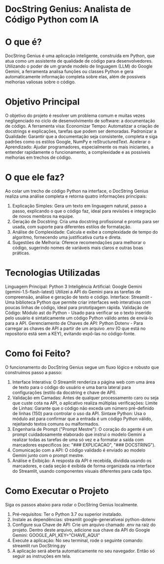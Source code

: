 # DocString Genius: Analista de Código Python com IA

# O que é?
DocString Genius é uma aplicação inteligente, construída em Python, que atua como um assistente de qualidade de código para desenvolvedores. 
Utilizando o poder de um grande modelo de linguagem (LLM) do Google Gemini, a ferramenta analisa funções ou classes Python e gera automaticamente informação completa sobre elas, 
além de possiveis melhorias valiosas sobre o código.

# Objetivo Principal
O objetivo do projeto é resolver um problema comum e muitas vezes negligenciado no ciclo de desenvolvimento de software: a documentação de código. A ferramenta visa:
Economizar Tempo: Automatizar a criação de docstrings e explicações, tarefas que podem ser demoradas.
Padronizar a Qualidade: Garantir que a documentação seja consistente, completa e siga padrões como os estilos Google, NumPy e reStructuredText.
Acelerar o Aprendizado: Ajudar programadores, especialmente os mais iniciantes, a entender rapidamente o funcionamento, a complexidade e as possíveis melhorias em trechos de código.

# O que ele faz?
Ao colar um trecho de código Python na interface, o DocString Genius realiza uma análise completa e retorna quatro informações principais:
1. Explicação Simples: Gera um texto em linguagem natural, passo a passo, explicando o que o código faz, ideal para revisões e integração de novos membros na equipe.
2. Geração de Docstring: Cria uma docstring profissional e pronta para ser usada, com suporte para diferentes estilos de formatação.
3. Análise de Complexidade: Calcula e exibe a complexidade de tempo do algoritmo, fornecendo uma justificativa curta e direta.
4. Sugestões de Melhoria: Oferece recomendações para melhorar o código, sugerindo nomes de variáveis mais claros e outras boas práticas.

# Tecnologias Utilizadas
Linguagem Principal: Python 3
Inteligência Artificial: Google Gemini (gemini-1.5-flash-latest)
Utilizei a API do Gemini para as tarefas de compreensão, análise e geração de texto e código.
Interface: Streamlit - Uma biblioteca Python que permite criar interfaces web interativas com poucas linhas de código, ideal para prototipagem rápida.
Validação de Código: Módulo ast do Python - Usado para verificar se o texto inserido pelo usuário é sintaticamente um código Python válido antes de enviá-lo para a API.
Gerenciamento de Chaves de API: Python Dotenv - Para carregar as chaves de API a partir de um arquivo .env (O que está no repositorio está sem a KEY), evitando expô-las no código-fonte.

# Como foi Feito?
O funcionamento do DocString Genius segue um fluxo lógico e robusto que construímos passo a passo:
1. Interface Interativa: O Streamlit renderiza a página web com uma área de texto para o código do usuário e uma barra lateral para configurações (estilo da docstring e chave de API).
2. Validação em Camadas: Antes de qualquer processamento caro ou seja que custe cota na API, o aplicativo realiza múltiplas verificações:
   Limite de Linhas: Garante que o código não exceda um número pré-definido de linhas (150) para controlar o uso da API.
   Sintaxe Python: Usa o módulo ast para confirmar que a entrada é um código Python válido, rejeitando textos comuns ou malformados.
3. Engenharia de Prompt ("Prompt Mestre"): O coração do agente é um prompt cuidadosamente elaborado que instrui o modelo Gemini a realizar todas as tarefas de uma só vez e a formatar
    a saída com marcadores específicos (ex: "### EXPLICACAO", "### DOCSTRING").
4.  Comunicação com a API: O código validado é enviado ao modelo Gemini junto com o prompt mestre.
5.  Análise e Exibição: A resposta da API é recebida, dividida usando os marcadores, e cada seção é exibida de forma organizada na interface do Streamlit, usando componentes visuais
    diferentes para cada tipo.

# Como Executar o Projeto
Siga os passos abaixo para rodar o DocString Genius localmente.
1. Pré-requisitos: Ter o Python 3.7 ou superior instalado.
2. Instale as dependências:
    streamlit
    google-generativeai
    python-dotenv
3. Configure sua Chave de API: Crie um arquivo chamado .env na raiz do projeto. Dentro deste arquivo, adicione sua chave da API do Google Gemini:
    GOOGLE_API_KEY="CHAVE_AQUI"
5. Execute a aplicação: No seu terminal, rode o seguinte comando:
    streamlit run DocString.py
6. A aplicação será aberta automaticamente no seu navegador. Então só seguir as instruções em tela.
